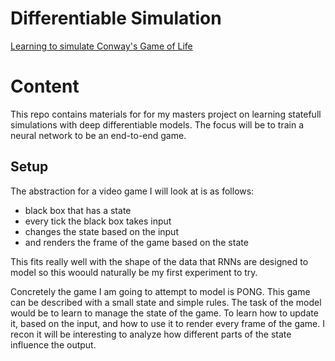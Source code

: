 # Differentiable Simulation
[Learning to simulate Conway's Game of Life](./learning_conways_game_of_life.ipynb)

# Content
This repo contains materials for for my masters project on learning statefull simulations with deep differentiable models. The focus will be to train a neural network to be an end-to-end game.

## Setup
The abstraction for a video game I will look at is as follows:
 - black box that has a state
 - every tick the black box takes input
 - changes the state based on the input
 - and renders the frame of the game based on the state

This fits really well with the shape of the data that RNNs are designed to model so this woould naturally be my first experiment to try.

Concretely the game I am going to attempt to model is PONG. This game can be described with a small state and simple rules. The task of the model would be to learn to manage the state of the game. To learn how to update it, based on the input, and how to use it to render every frame of the game.
I recon it will be interesting to analyze how different parts of the state influence the output.
